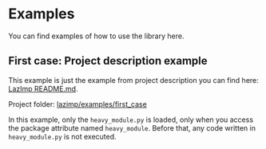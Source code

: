 # Examples

You can find examples of how to use the library here.

## First case: Project description example

This example is just the example from project description you can find here:
[LazImp README.md](https://github.com/Vikka/lazimp#readme).

Project
folder: [lazimp/examples/first_case](https://github.com/Vikka/lazimp/examples/first_case)

In this example, only the `heavy_module.py` is loaded, only when you access the
package attribute named `heavy_module`. Before that, any code written in
`heavy_module.py` is not executed.